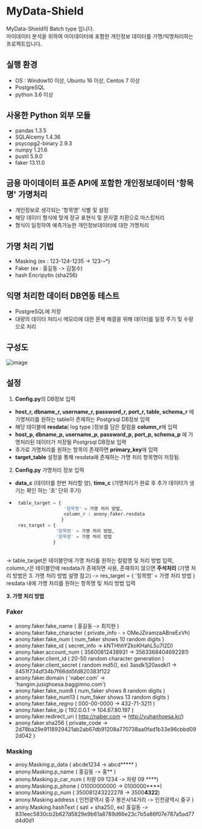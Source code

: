 # MyData-Shield
MyData-Shield의 Batch type 입니다. <br/>
마이데이터 분석을 위하여 마아데이터에 포함한 개인정보 데이터를 가명/익명처리하는 프로젝트입니다.

## 실행 환경
* OS : Window10 이상, Ubuntu 16 이상, Centos 7 이상
* PostgreSQL 
* python 3.6 이상

## 사용한 Python 외부 모듈
* pandas 1.3.5
* SQLAlcemy 1.4.36
* psycopg2-binary 2.9.3
* numpy 1.21.6
* pustil 5.9.0
* faker 13.11.0

## 금용 마이데이터 표준 API에 포함한 개인정보데이터 '항목명' 가명처리
* 개인정보로 생각되는 '항목명' 식별 및 설정
* 해당 데이터 형식에 맞게 정규 표현식 및 문자열 치환으로 마스킹처리
* 형식이 일정하여 예측가능한 개인정보데이터에 대한 가명처리

## 가명 처리 기법
* Masking (ex : 123-124-1235 -> 123-***-****)
* Faker (ex : 홍길동 -> 김철수)
* hash Encripytin (sha256)

## 익명 처리한 데이터 DB연동 테스트
* PostgreSQL에 저장
* 대량의 데이터 처리시 메모리에 대한 문제 해결을 위해 데이터를 일정 주기 및 수량으로 처리

## 구성도
![image](https://user-images.githubusercontent.com/61214962/161666884-7ef86f4a-00ad-4b89-9a69-fd1b81f4477d.png)

## 설정
1. **Config.py**의 DB정보 입력
  * **host_r, dbname_r, username_r, password_r, port_r, table, schema_r** 에 가명처리를 원하는 table이 존재하는 Postgrsql DB정보 입력
  * 해당 테이블에 **resdata**( log type )정보를 담은 칼럼을 **column_r**에 입력
  * **host_p, dbname_p, username_p, password_p, port_p, schema_p** 에 가명처리된 데이터가 저장될 Postgrsql DB정보 입력
  * 추가로 가명처리를 원하는 항목이 존재하면 **primary_key**에 입력
  * **target_table** 설정을 통해 resdata에 존재하는 가명 처리 항목명이 저장됨.

2. **Config.py** 가명처리 정보 입력
  * **data_c** (데이터를 한번 처리할 양), **time_c** (가명처리가 완료 후 추가 데이터가 생기는 확인 하는 '초' 단위 주기)
  * ```python
     table_target = { 
                      '항목명' = 가명 처리 방법,
                      column_r : anony.faker.resdata
                     }
     res_target = { 
                   '항목명' = 가명 처리 방법,
                   '항목명' = 가명 처리 방법
                  }
     
    ```
  -> table_target은 테이블안에 가명 처리를 원하는 칼럼명 및 처리 방법 입력, column_r은 테이블안에 resdata가 존재하면 사용, 존재하지 않으면 **주석처리** (가명 처리 방법은 3. 가명 처리 방법 설명 참고) 
  -> res_target = { '힝목명' = 가명 처리 방법 } resdata 내에 가명 처리를 원하는 항목명 및 처리 방법 입력
  
**3. 가명 처리 방법**

  ### Faker
  * anony.faker.fake_name  ( 홍길동 -> 최지현 )
  * anony.faker.fake_character  ( private_info - > OMeJZiramzaABneExVh)
  * anony.faker.fake_num  ( num_faker shows 10 random digits )
  * anony.faker.fake_id  ( secret_info -> kNTHhhYZkoKHahL5u7I2D)
  * anony.faker.account_num  ( 35600812438931 -> 3563368404692281)
  * anony.faker.client_id  ( 20-50 random character generation )
  * anony.faker.client_secret  ( random md5(), ex) 3asdk1j20asdkl1 -> 8451f734df34b7f66dd5fd820383f122
  * anony.faker.domain  ( 'naber.com' -> 'hangim.jusighoesa.baggimno.com')
  * anony.faker.fake_num8  ( num_faker shows 8 random digits )
  * anony.faker.fake_num13  ( num_faker shows 13 random digits )
  * anony.faker.fake_regno  ( 000-00-0000 -> 432-71-3211 )
  * anony.faker.fake_ip  ( 192.0.0.1 -> 104.67.80.197 )
  * anony.faker.redirect_uri  ( http://naber.com -> http://yuhanhoesa.kr/)
  * anony.faker.sha256  ( private_code -> 2d78ba29e9118929421ab2ab67db91208a770738aa0fad1b33e96cbbd092d042 )
  
  ### Masking
  * anoy.Masking.p_data  ( abcde1234 -> abcd***** )
  * anony.Masking.p_name  ( 홍길동 -> 홍** )
  * anony.Masking.p_car_num  ( 차량 09 1234 -> 차량 09 ****)
  * anony.Masking.p_phone  ( 01000000000 -> 0100000****)
  * anony.Masking.p_num  ( 350081243222278 -> 3500****4322****)
  * anony.Masking.address  ( 인천광역시 중구 봉은사14거리 -> 인천광역시 중구 )
  * aniny.Masking.hashText  ( satl + sha25(), ex) 홍길동 -> 831eec5830cb2b627d5829e9b61a8789d66e23c7b5a86f07e787a5ad77d4d0d1
  
   
